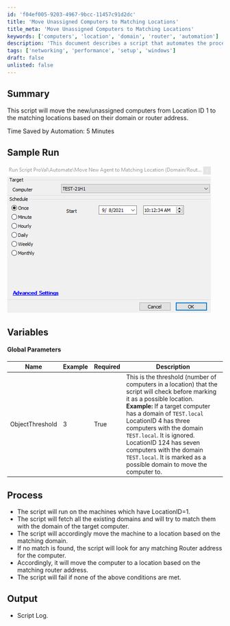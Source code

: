 ```yaml
---
id: 'f04ef005-9203-4967-9bcc-11457c91d2dc'
title: 'Move Unassigned Computers to Matching Locations'
title_meta: 'Move Unassigned Computers to Matching Locations'
keywords: ['computers', 'location', 'domain', 'router', 'automation']
description: 'This document describes a script that automates the process of moving new or unassigned computers from Location ID 1 to their appropriate locations based on matching domain or router addresses, saving time and improving efficiency.'
tags: ['networking', 'performance', 'setup', 'windows']
draft: false
unlisted: false
---
```

## Summary

This script will move the new/unassigned computers from Location ID 1 to the matching locations based on their domain or router address.

Time Saved by Automation: 5 Minutes

## Sample Run

![Sample Run](../../../static/img/Move-New-Agent-to-Matching-Location-(DomainRouter)/image_1.png)

## Variables

#### Global Parameters

| Name            | Example | Required | Description                                                                                                                                                                                                                     |
|-----------------|---------|----------|---------------------------------------------------------------------------------------------------------------------------------------------------------------------------------------------------------------------------------|
| ObjectThreshold  | 3       | True     | This is the threshold (number of computers in a location) that the script will check before marking it as a possible location.   **Example:**  If a target computer has a domain of `TEST.local`  LocationID 4 has three computers with the domain `TEST.local`. It is ignored.  LocationID 124 has seven computers with the domain `TEST.local`. It is marked as a possible domain to move the computer to. |

## Process

- The script will run on the machines which have LocationID=1.
- The script will fetch all the existing domains and will try to match them with the domain of the target computer.
- The script will accordingly move the machine to a location based on the matching domain.
- If no match is found, the script will look for any matching Router address for the computer.
- Accordingly, it will move the computer to a location based on the matching router address.
- The script will fail if none of the above conditions are met.

## Output

- Script Log.











